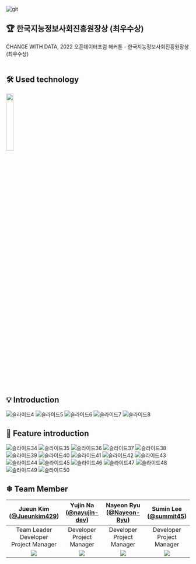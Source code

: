 ![git](https://user-images.githubusercontent.com/92364973/200228317-4732a29e-843d-4890-8ac2-a1bf97f9d40f.PNG)

## 🏆 한국지능정보사회진흥원장상 (최우수상)
CHANGE WITH DATA, 2022 오픈데이터포럼 해커톤 - 한국지능정보사회진흥원장상(최우수상)
<br></br>

## 🛠 Used technology
<img src="https://upload.wikimedia.org/wikipedia/commons/thumb/3/38/Jupyter_logo.svg/240px-Jupyter_logo.svg.png" width="20%" >
<br></br>

## 💡 Introduction
![슬라이드4](https://user-images.githubusercontent.com/92364973/200227983-8f91eb42-fd62-4584-b808-0d267c82f156.PNG)
![슬라이드5](https://user-images.githubusercontent.com/92364973/200227991-64375ee0-48c5-4557-aa41-b1b2b1f8cae7.PNG)
![슬라이드6](https://user-images.githubusercontent.com/92364973/200227993-16f262cd-34e1-454c-a6d0-0f2e8d995e74.PNG)
![슬라이드7](https://user-images.githubusercontent.com/92364973/200228000-7cada0ee-4840-4522-8ac4-029e28c015c7.PNG)
![슬라이드8](https://user-images.githubusercontent.com/92364973/200228008-086c0fe9-9b75-40c7-a8c1-9009c219585c.PNG)

## 🎵 Feature introduction
![슬라이드34](https://user-images.githubusercontent.com/92364973/200228047-c9a93465-ba4b-411a-ac9c-8787b997cf22.PNG)
![슬라이드35](https://user-images.githubusercontent.com/92364973/200228068-f94a9ab0-de22-4e27-815b-2d921071db03.PNG)
![슬라이드36](https://user-images.githubusercontent.com/92364973/200228069-4ab1faaa-d66a-4e3a-b0fd-c5e0985443d2.PNG)
![슬라이드37](https://user-images.githubusercontent.com/92364973/200228072-913c5651-0383-4ba1-b6a1-f628dc597001.PNG)
![슬라이드38](https://user-images.githubusercontent.com/92364973/200228076-96ac30d5-aaf1-48e6-b70e-78bac1394732.PNG)
![슬라이드39](https://user-images.githubusercontent.com/92364973/200228081-45ebfb04-d4ab-4173-b72e-2b49f04d46cf.PNG)
![슬라이드40](https://user-images.githubusercontent.com/92364973/200228087-4d188388-4d7b-4205-990b-75a3264867f8.PNG)
![슬라이드41](https://user-images.githubusercontent.com/92364973/200228093-75a415c8-499c-4694-9932-15032f19b089.PNG)
![슬라이드42](https://user-images.githubusercontent.com/92364973/200228100-1fadbfc6-aede-41fd-a1ee-c05dbf8731f0.PNG)
![슬라이드43](https://user-images.githubusercontent.com/92364973/200228107-6308e816-2526-4031-befe-3077aa9c02d4.PNG)
![슬라이드44](https://user-images.githubusercontent.com/92364973/200228110-7f91d803-1014-4c56-9660-5c44141e5660.PNG)
![슬라이드45](https://user-images.githubusercontent.com/92364973/200228114-76428f6e-bf67-4be7-ae83-a3e66b0a9021.PNG)
![슬라이드46](https://user-images.githubusercontent.com/92364973/200228116-d43caa9c-ea87-43e4-9d39-60de2a7451f8.PNG)
![슬라이드47](https://user-images.githubusercontent.com/92364973/200228123-fffb0a78-97d9-44d5-9106-3ad8f10960da.PNG)
![슬라이드48](https://user-images.githubusercontent.com/92364973/200228127-07d64dca-3c8d-4f21-95f2-f3bd29125c43.PNG)
![슬라이드49](https://user-images.githubusercontent.com/92364973/200228130-b60fd471-2e09-4e3d-9d90-97ddd6119016.PNG)
![슬라이드50](https://user-images.githubusercontent.com/92364973/200228136-6547f2f7-54ee-4ae5-b18e-29adb41f5ee4.PNG)

## ❄ Team Member 
|Jueun Kim<br/>([@Jueunkim429](https://github.com/Jueunkim429))|Yujin Na<br/>([@nayujin-dev](https://github.com/nayujin-dev))|Nayeon Ryu<br/>([@Nayeon-Ryu](https://github.com/Nayeon-Ryu))|Sumin Lee<br/>([@summit45](https://github.com/summit45))|
|:----------:|:----------:|:----------:|:----------:|
|Team Leader<br/>Developer<br/>Project Manager|Developer<br/>Project Manager|Developer<br/>Project Manager|Developer<br/>Project Manager|
|![](https://github.com/Jueunkim429.png)|![](https://github.com/nayujin-dev.png)|![](https://github.com/Nayeon-Ryu.png)|![](https://github.com/summit45.png)|
